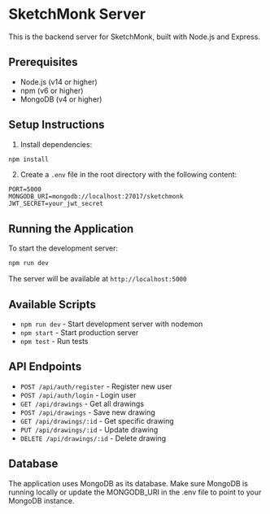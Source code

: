# SketchMonk Server

This is the backend server for SketchMonk, built with Node.js and Express.

## Prerequisites

- Node.js (v14 or higher)
- npm (v6 or higher)
- MongoDB (v4 or higher)

## Setup Instructions

1. Install dependencies:
```bash
npm install
```

2. Create a `.env` file in the root directory with the following content:
```
PORT=5000
MONGODB_URI=mongodb://localhost:27017/sketchmonk
JWT_SECRET=your_jwt_secret
```

## Running the Application

To start the development server:
```bash
npm run dev
```

The server will be available at `http://localhost:5000`

## Available Scripts

- `npm run dev` - Start development server with nodemon
- `npm start` - Start production server
- `npm test` - Run tests

## API Endpoints

- `POST /api/auth/register` - Register new user
- `POST /api/auth/login` - Login user
- `GET /api/drawings` - Get all drawings
- `POST /api/drawings` - Save new drawing
- `GET /api/drawings/:id` - Get specific drawing
- `PUT /api/drawings/:id` - Update drawing
- `DELETE /api/drawings/:id` - Delete drawing

## Database

The application uses MongoDB as its database. Make sure MongoDB is running locally or update the MONGODB_URI in the .env file to point to your MongoDB instance.
